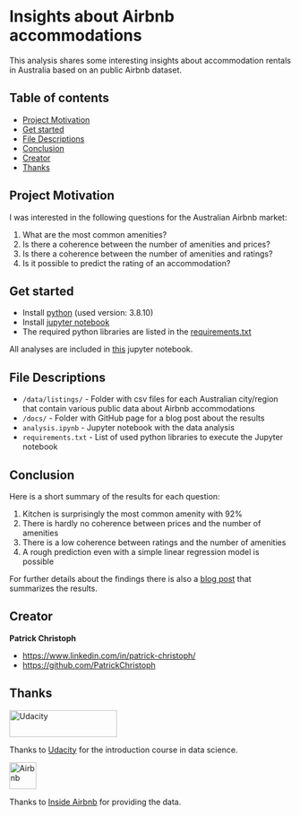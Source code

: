 # Insights about Airbnb accommodations
This analysis shares some interesting insights about accommodation rentals in
Australia based on an public Airbnb dataset.

## Table of contents
- [Project Motivation](#project-motivation)
- [Get started](#get-started)
- [File Descriptions](#file-descriptions)
- [Conclusion](#conclusion)
- [Creator](#creator)
- [Thanks](#thanks)

## Project Motivation
I was interested in the following questions for the Australian Airbnb market:
1. What are the most common amenities?
2. Is there a coherence between the number of amenities and prices?
3. Is there a coherence between the number of amenities and ratings?
4. Is it possible to predict the rating of an accommodation?

## Get started
- Install [python](https://www.python.org/downloads/) (used version: 3.8.10)
- Install [jupyter notebook](https://jupyter.org/install)
- The required python libraries are listed in the [requirements.txt](https://github.com/PatrickChristoph/airbnb_insights_australia/blob/main/requirements.txt)

All analyses are included in [this](https://github.com/PatrickChristoph/airbnb_insights_australia/blob/main/analysis.ipynb) jupyter notebook.

## File Descriptions
- `/data/listings/` - Folder with csv files for each Australian city/region that
contain various public data about Airbnb accommodations
- `/docs/` - Folder with GitHub page for a blog post about the results
- `analysis.ipynb` - Jupyter notebook with the data analysis
- `requirements.txt` - List of used python libraries to execute the Jupyter notebook

## Conclusion
Here is a short summary of the results for each question:
1. Kitchen is surprisingly the most common amenity with 92%
2. There is hardly no coherence between prices and the number of amenities
3. There is a low coherence between ratings and the number of amenities
4. A rough prediction even with a simple linear regression model is possible

For further details about the findings there is also a [blog post](https://patrickchristoph.github.io/airbnb_insights_australia/)
that summarizes the results.

## Creator

**Patrick Christoph**
- <https://www.linkedin.com/in/patrick-christoph/>
- <https://github.com/PatrickChristoph>

## Thanks

<a href="https://www.udacity.com/">
  <img src="https://www.udacity.com/images/svgs/udacity-tt-logo.svg" alt="Udacity" width="192" height="48">
</a>

Thanks to [Udacity](https://www.udacity.com/) for the introduction course in data science.

<a href="https://www.airbnb.com/">
  <img src="https://upload.wikimedia.org/wikipedia/commons/thumb/6/69/Airbnb_Logo_B%C3%A9lo.svg/1200px-Airbnb_Logo_B%C3%A9lo.svg.png" alt="Airbnb" height="48">
</a>

Thanks to [Inside Airbnb](http://insideairbnb.com/) for providing the data.
